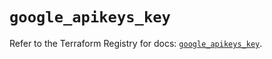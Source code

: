 # `google_apikeys_key`

Refer to the Terraform Registry for docs: [`google_apikeys_key`](https://registry.terraform.io/providers/hashicorp/google-beta/6.42.0/docs/resources/google_apikeys_key).
